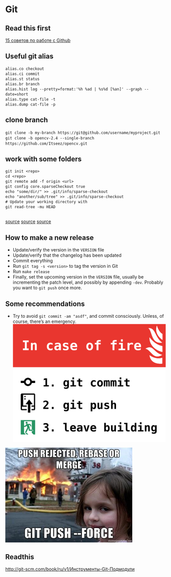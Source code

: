 # Git
## Read this first
[15 советов по работе с Github](https://habr.com/company/mailru/blog/359246/)



## Useful git alias
```
alias.co checkout
alias.ci commit
alias.st status
alias.br branch
alias.hist log --pretty=format:'%h %ad | %s%d [%an]' --graph --date=short
alias.type cat-file -t
alias.dump cat-file -p
```

## clone branch
`git clone -b my-branch https://git@github.com/username/myproject.git`
`git clone -b opencv-2.4 --single-branch https://github.com/Itseez/opencv.git`

## work with some folders
```
git init <repo>
cd <repo>
git remote add -f origin <url>
git config core.sparseCheckout true
echo "some/dir/" >> .git/info/sparse-checkout
echo "another/sub/tree" >> .git/info/sparse-checkout
# Update your working directory with 
git read-tree -mu HEAD


```
[source](https://stackoverflow.com/questions/600079/is-there-any-way-to-clone-a-git-repositorys-sub-directory-only)
[source](http://jasonkarns.com/blog/subdirectory-checkouts-with-git-sparse-checkout/)
[source](https://stackoverflow.com/questions/35806042/git-sparse-checkout-not-working-as-expected)


## How to make a new release

* Update/verify the version in the `VERSION` file
* Update/verify that the changelog has been updated
* Commit everything
* Run `git tag -s <version>` to tag the version in Git
* Run `make release`
* Finally, set the upcoming version in the `VERSION` file, usually be
  incrementing the patch level, and possibly by appending `-dev`. Probably you
  want to `git push` once more.

## Some recommendations  
* Try to avoid `git commit -am "asdf"`, and commit consciously. Unless, of course, there’s an emergency.
![In case of fire](./assets/in_case_of_fire.png)

![git_commit_amend_git_push_f](./assets/git_commit_amend_git_push_f.jpg)

## Readthis
http://git-scm.com/book/ru/v1/Инструменты-Git-Подмодули